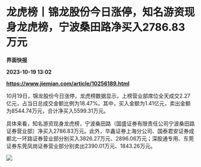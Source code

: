 # 龙虎榜丨锦龙股份今日涨停，知名游资现身龙虎榜，宁波桑田路净买入2786.83万元
**界面快报**

**2023-10-19 13:02**

**https://www.jiemian.com/article/10256189.html**

10月19日，锦龙股份今日涨停，龙虎榜数据显示，上榜营业部席位全天成交2.27亿元，占当日总成交金额比例为18.47%。其中，买入金额为1.41亿元，卖出金额为8544.74万元，合计净买入5599.31万元。

具体来看，知名游资现身龙虎榜，宁波桑田路（国盛证券有限责任公司宁波桑田路证券营业部）净买入2786.83万元。此外，华鑫证券上海分公司、国泰君安证券成都北一环路证券营业部分别买入3826.27万元、2896.06万元；深股通专用、东莞证券东莞凤岗证券营业部分别卖出2390.01万元、1843.26万元。

![](https://img1.jiemian.com/101/original/20231019/169771970416174600_a700xH.png)